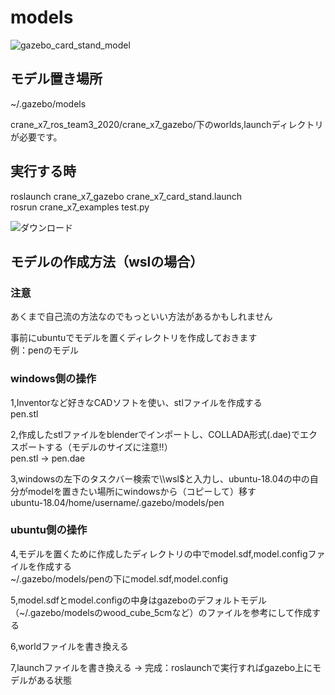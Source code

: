 # models
![gazebo_card_stand_model](https://user-images.githubusercontent.com/72371743/97830667-1510bc80-1d11-11eb-809c-ae885aaa81df.png)



## モデル置き場所  
~/.gazebo/models 

crane_x7_ros_team3_2020/crane_x7_gazebo/下のworlds,launchディレクトリが必要です。

## 実行する時  
roslaunch crane_x7_gazebo crane_x7_card_stand.launch  
rosrun crane_x7_examples test.py


![ダウンロード](https://user-images.githubusercontent.com/72371743/98934361-4d8c7380-2525-11eb-9d9b-b7446e183553.gif)

## モデルの作成方法（wslの場合）  
### 注意  
あくまで自己流の方法なのでもっといい方法があるかもしれません  
  
事前にubuntuでモデルを置くディレクトリを作成しておきます  
例：penのモデル  
### windows側の操作
1,Inventorなど好きなCADソフトを使い、stlファイルを作成する  
pen.stl  
  
2,作成したstlファイルをblenderでインポートし、COLLADA形式(.dae)でエクスポートする（モデルのサイズに注意!!）  
pen.stl → pen.dae  
  
3,windowsの左下のタスクバー検索で\\\wsl$と入力し、ubuntu-18.04の中の自分がmodelを置きたい場所にwindowsから（コピーして）移す  
ubuntu-18.04/home/username/.gazebo/models/pen  

### ubuntu側の操作
4,モデルを置くために作成したディレクトリの中でmodel.sdf,model.configファイルを作成する  
~/.gazebo/models/penの下にmodel.sdf,model.config  
  
5,model.sdfとmodel.configの中身はgazeboのデフォルトモデル（~/.gazebo/modelsのwood_cube_5cmなど）のファイルを参考にして作成する  
  
6,worldファイルを書き換える  
  
7,launchファイルを書き換える → 完成：roslaunchで実行すればgazebo上にモデルがある状態　　

